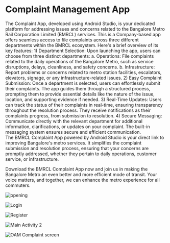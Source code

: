 # Complaint Management App
The  Complaint App, developed using Android Studio, is your dedicated platform for addressing issues and concerns related to the Bangalore Metro Rail Corporation Limited (BMRCL) services. This is a Company-based app offers seamless access to file complaints across three different departments within the BMRCL ecosystem. Here's a brief overview of its key features:
        1) Department Selection: Upon launching the app, users can choose from three distinct departments:
              a. Operations: File complaints related to the daily operations of the Bangalore Metro, such as service disruptions, delays, cleanliness, and safety concerns.
              b. Infrastructure: Report problems or concerns related to metro station facilities, escalators, elevators, signage, or any infrastructure-related issues.
        2) Easy Complaint Submission: Once a department is selected, users can effortlessly submit their complaints. The app guides them through a structured process, prompting them to provide essential details like the nature of the issue, location, and supporting evidence if needed.
        3) Real-Time Updates: Users can track the status of their complaints in real-time, ensuring transparency throughout the resolution process. They receive notifications as their complaints progress, from submission to resolution.
        4) Secure Messaging: Communicate directly with the relevant department for additional information, clarifications, or updates on your complaint. The built-in messaging system ensures secure and efficient communication.    
The BMRCL Complaint App powered by Android Studio is your direct link to improving Bangalore's metro services. It simplifies the complaint submission and resolution process, ensuring that your concerns are promptly addressed, whether they pertain to daily operations, customer service, or infrastructure.

Download the BMRCL Complaint App now and join us in making the Bangalore Metro an even better and more efficient mode of transit. Your voice matters, and together, we can enhance the metro experience for all commuters.        



![opening](https://github.com/TriparnaR/ComplaintApp/assets/101574532/086efc34-6f0f-4057-97f3-1ca8258ae090)


![Login](https://github.com/TriparnaR/ComplaintApp/assets/101574532/9e6c1b8a-f8a4-4b12-ba34-fb80c8ea604c)


![Register](https://github.com/TriparnaR/ComplaintApp/assets/101574532/0f71bbf8-3684-4f64-9ce0-1cd0752e7b74)


![Main Activity 2](https://github.com/TriparnaR/ComplaintApp/assets/101574532/10c6daf1-b643-44de-8da2-a5372ac667ab)



![OAM Complaint screen](https://github.com/TriparnaR/ComplaintApp/assets/101574532/c464951c-d405-477a-84fc-eb7e845ea973)



